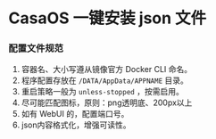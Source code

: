 # CasaOS 一键安装 json 文件

### 配置文件规范

1. 容器名、大小写遵从镜像官方 Docker CLI 命名。
2. 程序配置存放在 `/DATA/AppData/APPNAME` 目录。
3. 重启策略一般为 `unless-stopped` ，按需启用。
4. 尽可能匹配图标，原则：png透明底、200px以上
5. 如有 WebUI 的，配置端口号。
6. json内容格式化，增强可读性。